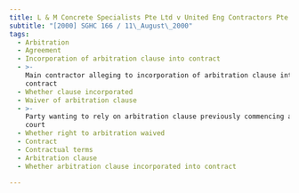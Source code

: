 ```yaml
---
title: L & M Concrete Specialists Pte Ltd v United Eng Contractors Pte Ltd
subtitle: "[2000] SGHC 166 / 11\_August\_2000"
tags:
  - Arbitration
  - Agreement
  - Incorporation of arbitration clause into contract
  - >-
    Main contractor alleging to incorporation of arbitration clause into
    contract
  - Whether clause incorporated
  - Waiver of arbitration clause
  - >-
    Party wanting to rely on arbitration clause previously commencing action in
    court
  - Whether right to arbitration waived
  - Contract
  - Contractual terms
  - Arbitration clause
  - Whether arbitration clause incorporated into contract

---
```


